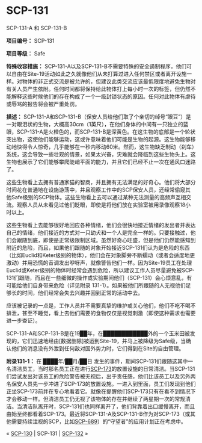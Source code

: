 # SCP-131
                        




SCP-131-A 和 SCP-131-B



**项目编号：** SCP-131

**项目等级：** Safe

**特殊收容措施：** SCP-131-A以及SCP-131-B不需要特殊的安全遏制程序，他们可以自由在Site-19活动如此之久就像他们从未打算过进入任何禁区或者离开设施一样。对物体的非正式交流是被允许的，但建议此类交流应该最低限度地避免生物对有关人员产生依附。任何时间都将保持给此物体打上每小时一次的标签，但仍然不能解释这些时候他们的存在构成了一个一级封锁状态的原因。任何对此物体有虐待或辱骂的报告将会被严重处罚。

**描述：** SCP-131-A和SCP-131-B（保安人员给他们取了个亲切的绰号“眼豆”）是一对眼泪状的生物，大概高30cm（1英尺），在他们身体的中间有一只独立的蓝眼，SCP-131-A是火橙色的，而SCP-131-B是深黄色。在这生物的底部是一个轮状突出物，这使他们能够运动，这或许意味着他们可能是生物的起源。这生物能够移动地快得令人惊奇，几乎能够在一秒内移动60米。然而，这生物缺乏制动（刹车）系统，这会导致一些壮观的情景，如果太兴奋，灾难就会降临到这些生物头上。这生物也展示了它们能够攀爬陡峭平面的能力，并且它们已经不止一次在通风口迷路了。

这些生物看上去拥有普通家猫的智商，并且拥有无法满足的好奇心。他们将大部分时间花在普通地在设施游荡中，并且观察工作中的SCP保安人员，还经常偷窥其他Safe级别的SCP物体。这些生物看上去可以通过某种无法测量的高频声互相交流。观察人员从未看见过他们眨眼，即使是将他们放在实验室被用录像观察18小时以上。

这些生物看上去能够很好地回应各种情绪，他们会很快地接近情绪的发出者并表达自己的情绪，他们接近的方式对一只幼犬和一个人是完全一样的。只要接触过，他们会跟随到底，即使是正常级限制区域。虽然好奇心旺盛，但是他们仍然能感知到附近的危险，而且，如果他们跟随的对象开始接近SCP-131们认为是危险的东西（比如Euclid和Keter级别的物体），他们会在对象脚旁不断蠕动（或者会适度地更激动）并用恐慌的音调发出咿呀声，就像警告他们一样。因为Site-19员工在处理Euclid或Keter级别的物体时经常会遇到危险，所以建议工作人员尽量避免被SCP-131们跟随，而且在一些细微的操作或实验期间他们（SCP-131）会心烦意乱，有可能给他们自身带来危险（详见附录 131-1）。如果被他们所跟随的人无视他们足够长的时间，他们经常会失去兴趣并回到正常的活动中去。

应该被记录的一点是，工作人员并不需要真挚的维护或关心他们，他们不吃不喝不排泄，甚至不睡觉，看上去他们需要的食物仅仅是视觉刺激（即使这种需求也需要进一步查证）。

SCP-131-A和SCP-131-B是在19██年，在████████████外的一个玉米田被发现的，它们迅速地经由[数据删除]被运到Site-19，并马上被降级为Safe级，当确认他们的消息没有外泄到任何敌对国外势力时，它们得到在Site的自由管理。

**附录131-1：** 在 ████年/██月/██日 发生的事件，期间SCP-131们跟随这其中一名清洁员工，当时那名员工正在进行[SCP-173](/scp-173)的放置设施的日常清洁。当SCP-131们尝试发出对该员工的危险警告被无视后，出于责任感，他们比该员工以及另外两名保安人员先一步冲进了SCP-173的放置设施。一进入到里面，员工们发现到他们正坐SCP-173前并在专心地看着它。就像在提醒他们SCP-173只有在看不到情况下才会移动一样。但清洁员工仍无视了该物体的存在并继续了两星期一次的常规清洁。当清洁队离开时，SCP-131们也同样离开了，他们背靠着出口缓慢离开，而且由始至终都看着SCP-173。最近将SCP-131-A及SCP-131-B作为对SCP-173（或其他需要持续注视的SCP，比如[SCP-689](/scp-689)）的“守望者”的应用计划正在考虑中。



« [SCP-130](/scp-130) | SCP-131 | [SCP-132](/scp-132) »





                    
